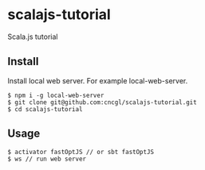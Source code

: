 # scalajs-tutorial
Scala.js tutorial

## Install
Install local web server. For example local-web-server.

```
$ npm i -g local-web-server
$ git clone git@github.com:cncgl/scalajs-tutorial.git
$ cd scalajs-tutorial
```

## Usage
```
$ activator fastOptJS // or sbt fastOptJS
$ ws // run web server
```

